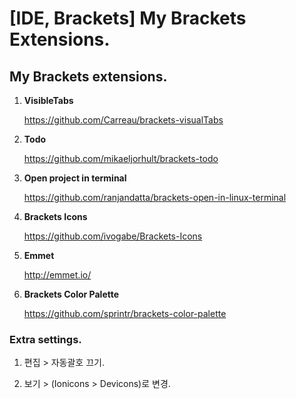 [IDE, Brackets] My Brackets Extensions.
==========

## My Brackets extensions.

1. **VisibleTabs**

    https://github.com/Carreau/brackets-visualTabs

2. **Todo**

    https://github.com/mikaeljorhult/brackets-todo

3. **Open project in terminal**

    https://github.com/ranjandatta/brackets-open-in-linux-terminal

4. **Brackets Icons**

    https://github.com/ivogabe/Brackets-Icons

5. **Emmet**

    http://emmet.io/

6. **Brackets Color Palette**

    https://github.com/sprintr/brackets-color-palette


### Extra settings.

1. 편집 > 자동괄호 끄기.

2. 보기 > (Ionicons > Devicons)로 변경.